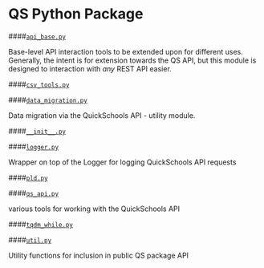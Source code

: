 QS Python Package
===

####[`api_base.py`](../modules/qs/api_base.py)

Base-level API interaction tools to be extended upon for different uses.
Generally, the intent is for extension towards the QS API, but this module
is designed to interaction with *any* REST API easier.


####[`csv_tools.py`](../modules/qs/csv_tools.py)

####[`data_migration.py`](../modules/qs/data_migration.py)

Data migration via the QuickSchools API - utility module.

####[`__init__.py`](../modules/qs/__init__.py)

####[`logger.py`](../modules/qs/logger.py)

Wrapper on top of the Logger for logging QuickSchools API requests

####[`pld.py`](../modules/qs/pld.py)

####[`qs_api.py`](../modules/qs/qs_api.py)


various tools for working with the QuickSchools API


####[`tqdm_while.py`](../modules/qs/tqdm_while.py)

####[`util.py`](../modules/qs/util.py)

Utility functions for inclusion in public QS package API